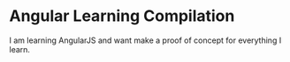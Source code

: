 # Angular Learning Compilation
I am learning AngularJS and want make a proof of concept for everything I learn.
